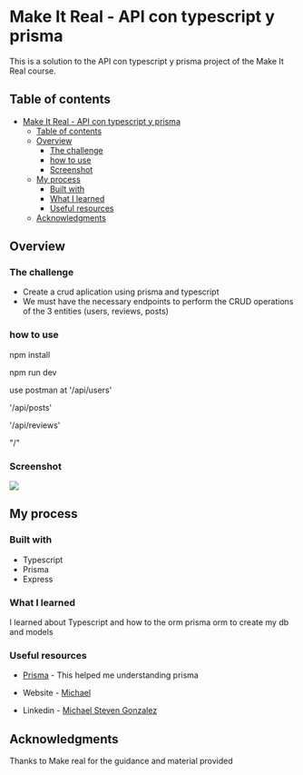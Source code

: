 # Make It Real - API con typescript y prisma

This is a solution to the API con typescript y prisma project of the Make It Real course.

## Table of contents

- [Make It Real - API con typescript y prisma](#make-it-real---api-con-typescript-y-prisma)
  - [Table of contents](#table-of-contents)
  - [Overview](#overview)
    - [The challenge](#the-challenge)
    - [how to use](#how-to-use)
    - [Screenshot](#screenshot)
  - [My process](#my-process)
    - [Built with](#built-with)
    - [What I learned](#what-i-learned)
    - [Useful resources](#useful-resources)
  - [Acknowledgments](#acknowledgments)


## Overview

### The challenge

- Create a crud aplication using prisma and typescript
- We must have the necessary endpoints to perform the CRUD operations of the 3 entities (users, reviews, posts)

### how to use 
 
npm install


npm run dev

use postman at 
 '/api/users'

'/api/posts' 

'/api/reviews' 

"/"
### Screenshot

![](./screenshot.jpg)


## My process

### Built with

- Typescript
- Prisma
- Express

### What I learned

I learned about Typescript and how to the  orm prisma orm to create my db and models 

### Useful resources

- [Prisma](https://www.prisma.io/) - This helped me understanding prisma


- Website - [Michael](https://github.com/Mike2020x)
- Linkedin - [Michael Steven Gonzalez](https://www.linkedin.com/in/michael-steven-gonzalez-5a6518122/)


## Acknowledgments

Thanks to Make real for the guidance and material provided 
